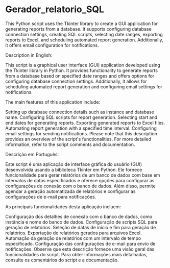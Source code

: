 # Gerador_relatorio_SQL
This Python script uses the Tkinter library to create a GUI application for generating reports from a database. It supports configuring database connection settings, creating SQL scripts, selecting date ranges, exporting reports to Excel, and scheduling automated report generation. Additionally, it offers email configuration for notifications.



Description in English:

This script is a graphical user interface (GUI) application developed using the Tkinter library in Python. It provides functionality to generate reports from a database based on specified date ranges and offers options for configuring database connection settings. Additionally, it allows for scheduling automated report generation and configuring email settings for notifications.

The main features of this application include:

Setting up database connection details such as instance and database name.
Configuring SQL scripts for report generation.
Selecting start and end dates for generating reports.
Exporting generated reports to Excel files.
Automating report generation with a specified time interval.
Configuring email settings for sending notifications.
Please note that this description provides an overview of the script's functionalities. For more detailed information, refer to the script comments and documentation.

Descrição em Português:

Este script é uma aplicação de interface gráfica do usuário (GUI) desenvolvida usando a biblioteca Tkinter em Python. Ele fornece funcionalidade para gerar relatórios de um banco de dados com base em intervalos de datas especificados e oferece opções para configurar as configurações de conexão com o banco de dados. Além disso, permite agendar a geração automatizada de relatórios e configurar as configurações de e-mail para notificações.

As principais funcionalidades desta aplicação incluem:

Configuração dos detalhes de conexão com o banco de dados, como instância e nome do banco de dados.
Configuração de scripts SQL para geração de relatórios.
Seleção de datas de início e fim para geração de relatórios.
Exportação de relatórios gerados para arquivos Excel.
Automação da geração de relatórios com um intervalo de tempo especificado.
Configuração das configurações de e-mail para envio de notificações.
Observe que esta descrição fornece uma visão geral das funcionalidades do script. Para obter informações mais detalhadas, consulte os comentários do script e a documentação.
